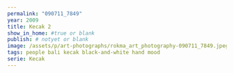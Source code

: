 ```yaml
---
permalink: "090711_7849"
year: 2009
title: Kecak 2
show_in_home: #true or blank
publish: # notyet or blank
image: /assets/p/art-photographs/rokma_art_photography-090711_7849.jpeg
tags: people bali kecak black-and-white hand mood
serie: Kecak
---
```


